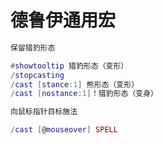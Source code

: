 # 德鲁伊通用宏

```lua
保留猎豹形态

#showtooltip 猎豹形态（变形）
/stopcasting
/cast [stance:1] 熊形态（变形）
/cast [nostance:1]！猎豹形态（变身）
```

```lua
向鼠标指针目标施法

/cast [@mouseover] SPELL

```

